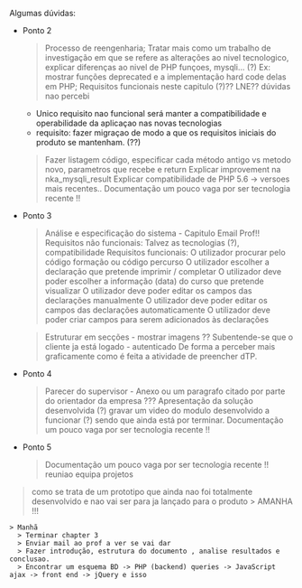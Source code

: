 Algumas dúvidas:
- Ponto 2
  > Processo de reengenharia; Tratar mais como um trabalho de investigação em que se refere as alterações ao nivel tecnologico, explicar diferenças ao nivel de PHP funçoes, mysqli... (?)
  > Ex: mostrar funções deprecated e a implementação hard code delas em PHP;
    > Requisitos funcionais neste capitulo (?)?? LNE?? dúvidas nao percebi
     - Unico requisito nao funcional será manter a compatibilidade e operabilidade da aplicaçao nas novas tecnologias
     - requisito: fazer migraçao de modo a que os requisitos iniciais do produto se mantenham. (??)

  > Fazer listagem código, especificar cada método antigo vs metodo novo, parametros que recebe e return
  > Explicar improvement na nka_mysqli_result
  > Explicar compatibilidade de PHP 5.6 -> versoes mais recentes.. Documentação um pouco vaga por ser tecnologia recente !!

 - Ponto 3
    > Análise e especificação do sistema - Capitulo Email Prof!!
    > Requisitos não funcionais:
    Talvez as tecnologias (?), compatibilidade
    > Requisitos funcionais:
    O utilizador procurar pelo código formação ou código percurso
    O utilizador escolher a declaração que pretende imprimir / completar
    O utilizador deve poder escolher a informação (data) do curso que pretende visualizar
    O utilizador deve poder editar os campos das declarações manualmente
    O utilizador deve poder editar os campos das declarações automaticamente
    O utilizador deve poder criar campos para serem adicionados às declarações

    > Estruturar em secções - mostrar imagens ??
    > Subentende-se que o cliente ja está logado - autenticado
    > De forma a perceber mais graficamente como é feita a atividade de preencher dTP.

  - Ponto 4
    > Parecer do supervisor - Anexo ou um paragrafo citado por parte do orientador da empresa ???
    > Apresentação da solução desenvolvida (?) gravar um video do modulo desenvolvido a funcionar (?) sendo que ainda está por terminar.
    Documentação um pouco vaga por ser tecnologia recente !!

  - Ponto 5
    > Documentação um pouco vaga por ser tecnologia recente !!
    > reuniao equipa projetos
> como se trata de um prototipo que ainda nao foi totalmente desenvolvido e nao vai ser para ja lançado para o produto 
    > AMANHA !!!

    > Manhã
      > Terminar chapter 3
      > Enviar mail ao prof a ver se vai dar
      > Fazer introdução, estrutura do documento , analise resultados e conclusao.
      > Encontrar um esquema BD -> PHP (backend) queries -> JavaScript ajax -> front end -> jQuery e isso
